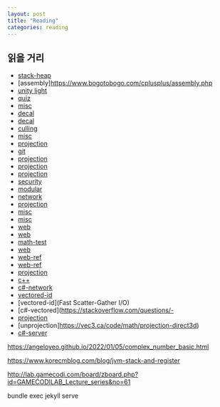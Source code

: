 ```yaml
---
layout: post
title: "Reading"
categories: reading
---
```




## 읽을 거리

- [stack-heap](https://courses.engr.illinois.edu/cs225/fa2022/resources/)
- [assembly]https://www.bogotobogo.com/cplusplus/assembly.php
- [unity light](https://learn.unity.com/project/creative-core-lighting)
- [quiz](https://velog.io/@skyepodium/%EC%B9%B4%EC%B9%B4%EC%98%A4-%EB%B9%84%EB%B0%80%EC%A7%80%EB%8F%84-4r0ran2u)
- [misc](http://www.silverwolf.co.kr/realprog/73432)
- [decal](https://samdriver.xyz/article/decal-render-intro)
- [decal](https://github.com/ColinLeung-NiloCat/UnityURPUnlitScreenSpaceDecalShader)
- [culling](https://bruop.github.io/frustum_culling/)
- [misc](https://inyongs.tistory.com/140)
- [projection](https://www.oreilly.com/library/view/webgl-programming-guide/9780133364903/appc.html)
- [git](https://stackoverflow.com/questions/10054318/how-do-i-provide-a-username-and-password-when-running-git-clone-gitremote-git)
- [projection](https://www.scratchapixel.com/lessons/3d-basic-rendering/perspective-and-orthographic-projection-matrix/building-basic-perspective-projection-matrix.html)
- [projection](http://www.songho.ca/opengl/gl_projectionmatrix.html)
- [projection](https://carmencincotti.com/2022-05-02/homogeneous-coordinates-clip-space-ndc/)
- [security](https://babbab2.tistory.com/5)
- [modular](https://seastar105.tistory.com/65)
- [network](https://www.potatogim.net/wiki/%EB%B9%84%EB%8F%99%EA%B8%B0_%EC%9E%85%EC%B6%9C%EB%A0%A5#cite_note-2)
- [projection](https://forum.unity.com/threads/what-does-the-function-computescreenpos-in-unitycg-cginc-do.294470/)
- [misc](https://bkjcr.tistory.com/category/%EA%B0%9C%EB%B0%9C%20%EC%9D%B4%EC%8A%88)
- [misc](https://rockeracer.tistory.com/38)
- [web](https://www.mathjax.org/#gettingstarted)
- [web](https://www.overleaf.com/learn/latex/Matrices)
- [math-test](https://jsbin.com/pirufohuma/edit?html,output)
- [web](https://developer.mozilla.org/en-US/docs/Web/CSS/CSS_text/Wrapping_breaking_text)
- [web-ref](https://blog.slowb.ro/about-me/)
- [web-ref](https://lazyren.github.io/devlog/hydejack-post-writing-tips-tricks.html#adding-large-quotes)
- [projection](https://carmencincotti.com/2022-11-28/from-clip-space-to-ndc-space/)
- [c++](https://docs.popekim.com/ko/coding-standards/cpp)
- [c#-network](https://devblogs.microsoft.com/dotnet/system-io-pipelines-high-performance-io-in-net/)
- [vectored-id](https://www.cipht.net/2017/01/15/when-is-an-iolist-an-iovec.html)
- [vectored-id](Fast Scatter-Gather I/O)
- [c#-vectored](https://stackoverflow.com/questions/- 
- [projection](114847/scatter-gather-async-socket-i-o-in-net)
- [unprojection]https://vec3.ca/code/math/projection-direct3d)
- [c#-server](https://blog.danggun.net/3596)

https://angeloyeo.github.io/2022/01/05/complex_number_basic.html


https://www.korecmblog.com/blog/jvm-stack-and-register

http://lab.gamecodi.com/board/zboard.php?id=GAMECODILAB_Lecture_series&no=61


bundle exec jekyll serve